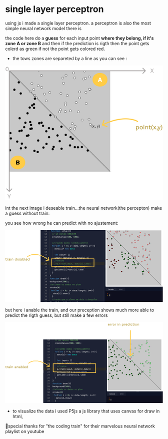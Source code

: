 # single layer perceptron 

using js i made a single layer perceptron.  a perceptron is also the most simple neural network model there is 

the code here do a **guess** for each input point **where they belong, if it's zone A or zone B** and then if the prediction is rigth then the point gets colerd as green if not the point  gets colored red.

* the tows zones are separeted by a line as you can see :

<img src="images/planxy.png">


int the next image i deseable train...the neural network(the percepton) make a guess without train:

you see how wrong he can predict with no ajustement:

<img src="images/without-train.png">


but here i anable the train, and our preception shows much more able to predict the rigth guess, but still make a few errors

<img src="images/with-train.png">


* to visualize the data i used P5js a js library that uses canvas for draw in html,



🤩special thanks for "the coding train" for their marvelous neural network playlist on youtube


